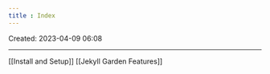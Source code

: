 ```yaml
---
title : Index
---
```

Created: 2023-04-09 06:08

---

[[Install and Setup]]
[[Jekyll Garden Features]]
